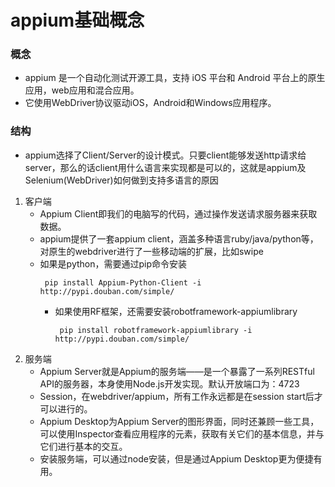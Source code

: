 # appium基础概念

### 概念
* appium 是一个自动化测试开源工具，支持 iOS 平台和 Android 平台上的原生应用，web应用和混合应用。
* 它使用WebDriver协议驱动iOS，Android和Windows应用程序。

### 结构
* appium选择了Client/Server的设计模式。只要client能够发送http请求给server，那么的话client用什么语言来实现都是可以的，这就是appium及Selenium(WebDriver)如何做到支持多语言的原因
1. 客户端
   * Appium Client即我们的电脑写的代码，通过操作发送请求服务器来获取数据。
   * appium提供了一套appium client，涵盖多种语言ruby/java/python等，对原生的webdriver进行了一些移动端的扩展，比如swipe
   * 如果是python，需要通过pip命令安装
     ```
      pip install Appium-Python-Client -i http://pypi.douban.com/simple/
     ```
     * 如果使用RF框架，还需要安装robotframework-appiumlibrary
       ```
        pip install robotframework-appiumlibrary -i http://pypi.douban.com/simple/
       ```
2. 服务端
   * Appium Server就是Appium的服务端——是一个暴露了一系列RESTful API的服务器，本身使用Node.js开发实现。默认开放端口为：4723
   * Session，在webdriver/appium，所有工作永远都是在session start后才可以进行的。
   * Appium Desktop为Appium Server的图形界面，同时还兼顾一些工具，可以使用Inspector查看应用程序的元素，获取有关它们的基本信息，并与它们进行基本的交互。
   * 安装服务端，可以通过node安装，但是通过Appium Desktop更为便捷有用。   